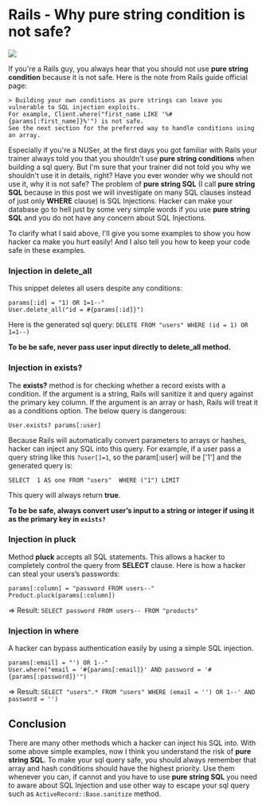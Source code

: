 # Rails - Why pure string condition is not safe?


![](https://dab1nmslvvntp.cloudfront.net/wp-content/uploads/2016/09/1473921124injection-attack.jpg)

If you're a Rails guy, you always hear that you should not use **pure string condition** because it is not safe. Here is the note from Rails guide official page:

    > Building your own conditions as pure strings can leave you vulnerable to SQL injection exploits.
    For example, Client.where("first_name LIKE '%#{params[:first_name]}%'") is not safe.
    See the next section for the preferred way to handle conditions using an array.

Especially if you're a NUSer, at the first days you got familiar with Rails your trainer always told you that you shouldn't use **pure string conditions** when building a sql query. But I'm sure that your trainer did not told you why we shouldn't use it in details, right? Have you ever wonder why we should not use it, why it is not safe? The problem of  **pure string SQL** (I call **pure string SQL** because in this post we will investigate on many SQL clauses instead of just only **WHERE** clause) is SQL Injections. Hacker can make your database go to hell just by some very simple words if you use **pure string SQL** and you do not have any concern about SQL Injections.

To clarify what I said above, I'll give you some examples to show you how hacker ca make you hurt easily! And I also tell you how to keep your code safe in these examples.

### Injection in **delete_all**

This snippet deletes all users despite any conditions:

    params[:id] = "1) OR 1=1--"
    User.delete_all("id = #{params[:id]}")

Here is the generated sql query: `DELETE FROM "users" WHERE (id = 1) OR 1=1--)`

**To be be safe, never pass user input directly to delete_all method.**

### Injection in **exists?**

The **exists?** method is for checking whether a record exists with a condition. If the argument is a string, Rails will sanitize it and query against the primary key column. If the argument is an array or hash, Rails will treat it as a conditions option. The below query is dangerous:

    User.exists? params[:user]

Because Rails will automatically convert parameters to arrays or hashes, hacker can inject any SQL into this query. For example, if a user pass a query string like this `?user[]=1`, so the param[:user] will be ['1'] and the generated query is:

    SELECT  1 AS one FROM "users"  WHERE ("1") LIMIT

This query will always return **true**. 

**To be be safe, always convert user’s input to a string or integer if using it as the primary key in `exists?`**

### Injection in **pluck**

Method **pluck** accepts all SQL statements. This allows a hacker to completely control the query from **SELECT** clause. Here is how a hacker can steal your users’s passwords:

    params[:column] = "password FROM users--"
    Product.pluck(params[:column])

=> Result: `SELECT password FROM users-- FROM "products"`

### Injection in **where**

A hacker can bypass authentication easily by using a simple SQL injection.

    params[:email] = "') OR 1--"
    User.where("email = '#{params[:email]}' AND password = '#{params[:password]}'")

=> Result:  `SELECT "users".* FROM "users" WHERE (email = '') OR 1--' AND password = '')`

## Conclusion

There are many other methods which a hacker can inject his SQL into. With some above simple examples, now I think you understand the risk of **pure string SQL**. To make your sql query safe, you should always remember that array and hash conditions should have the highest priority. Use them whenever you can, if cannot and you have to use **pure string SQL** you need to aware about SQL Injection and use other way to escape your sql query such as `ActiveRecord::Base.sanitize` method.